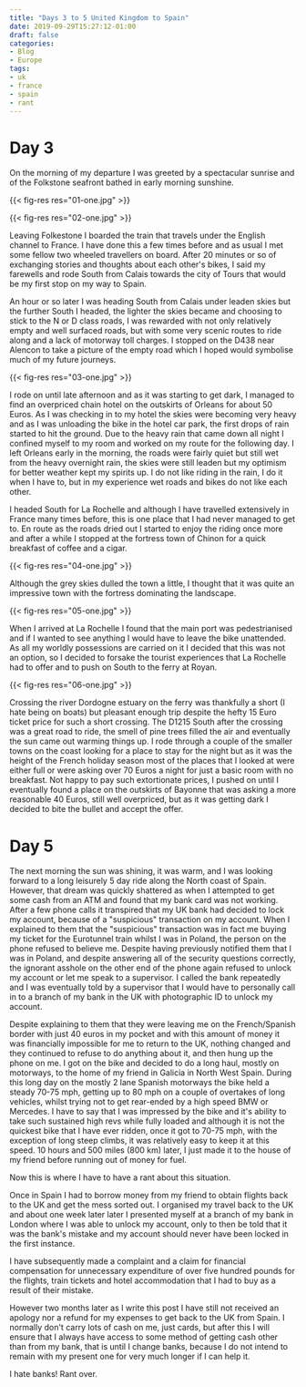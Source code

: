 ```yaml
---
title: "Days 3 to 5 United Kingdom to Spain"
date: 2019-09-29T15:27:12-01:00
draft: false
categories:
- Blog
- Europe
tags:
- uk
- france
- spain
- rant
---
```


# Day 3

On the morning of my departure I was greeted by a spectacular sunrise and of the Folkstone seafront bathed in early morning sunshine.

{{< fig-res res="01-one.jpg" >}}

{{< fig-res res="02-one.jpg" >}}

Leaving Folkestone I boarded the train that travels under the English channel to France. I have done this a few times before and as usual I met some fellow two wheeled travellers on board. After 20 minutes or so of exchanging stories and thoughts about each other's bikes, I said my farewells and rode South from Calais towards the city of Tours that would be my first stop on my way to Spain. 

An hour or so later I was heading South from Calais under leaden skies but the further South I headed, the lighter the skies became and choosing to stick to the N or D class roads, I was rewarded with not only relatively empty and well surfaced roads, but with some very scenic routes to ride along and a lack of motorway toll charges. I stopped on the D438 near Alencon to take a picture of the empty road which I hoped would symbolise much of my future journeys.

{{< fig-res res="03-one.jpg" >}}

I rode on until late afternoon and as it was starting to get dark, I managed to find an overpriced chain hotel on the outskirts of Orleans for about 50 Euros. As I was checking in to my hotel the skies were becoming very heavy and as I was unloading the bike in the hotel car park, the first drops of rain started to hit the ground. Due to the heavy rain that came down all night I confined myself to my room and worked on my route for the following day. I left Orleans early in the morning, the roads were fairly quiet but still wet from the heavy overnight rain, the skies were still leaden but my optimism for better weather kept my spirits up. I do not like riding in the rain, I do it when I have to, but in my experience wet roads and bikes do not like each other.

I headed South for La Rochelle and although I have travelled extensively in France many times before, this is one place that I had never managed to get to. En route as the roads dried out I started to enjoy the riding once more and after a while I stopped at the fortress town of Chinon for a quick breakfast of coffee and a cigar.

{{< fig-res res="04-one.jpg" >}}

Although the grey skies dulled the town a little, I thought that it was quite an impressive town with the fortress dominating the landscape.

{{< fig-res res="05-one.jpg" >}}

When I arrived at La Rochelle I found that the main port was pedestrianised and if I wanted to see anything I would have to leave the bike unattended. As all my worldly possessions are carried on it I decided that this was not an option, so I decided to forsake the tourist experiences that La Rochelle had to offer and to push on South to the ferry at Royan.

{{< fig-res res="06-one.jpg" >}}

Crossing the river Dordogne estuary on the ferry was thankfully a short (I hate being on boats) but pleasant enough trip despite the hefty 15 Euro ticket price for such a short crossing. The D1215 South after the crossing was a great road to ride, the smell of pine trees filled the air and eventually the sun came out warming things up. I rode through a couple of the smaller towns on the coast looking for a place to stay for the night but as it was the height of the French holiday season most of the places that I looked at were either full or were asking over 70 Euros a night for just a basic room with no breakfast. Not happy to pay such extortionate prices, I pushed on until I eventually found a place on the outskirts of Bayonne that was asking a more reasonable 40 Euros, still well overpriced, but as it was getting dark I decided to bite the bullet and accept the offer.

# Day 5

The next morning the sun was shining, it was warm, and I was looking forward to a long leisurely 5 day ride along the North coast of Spain. However, that dream was quickly shattered as when I attempted to get some cash from an ATM and found that my bank card was not working. After a few phone calls it transpired that my UK bank had decided to lock my account, because of a "suspicious" transaction on my account. When I explained to them that the "suspicious" transaction was in fact me buying my ticket for the Eurotunnel train whilst I was in Poland, the person on the phone refused to believe me. Despite having previously notified them that I was in Poland, and despite answering all of the security questions correctly, the ignorant asshole on the other end of the phone again refused to unlock my account or let me speak to a supervisor. I called the bank repeatedly and I was eventually told by a supervisor that I would have to personally call in to a branch of my bank in the UK with photographic ID to unlock my account. 

Despite explaining to them that they were leaving me on the French/Spanish border with just 40 euros in my pocket and with this amount of money it was financially impossible for me to return to the UK, nothing changed and they continued to refuse to do anything about it, and then hung up the phone on me. I got on the bike and decided to do a long haul, mostly on motorways, to the home of my friend in Galicia in North West Spain. During this long day on the mostly 2 lane Spanish motorways the bike held a steady 70-75 mph, getting up to 80 mph on a couple of overtakes of long vehicles, whilst trying not to get rear-ended by a high speed BMW or Mercedes. I have to say that I was impressed by the bike and it's ability to take such sustained high revs while fully loaded and although it is not the quickest bike that I have ever ridden, once it got to 70-75 mph, with the exception of long steep climbs, it was relatively easy to keep it at this speed. 10 hours and 500 miles (800 km) later, I just made it to the house of my friend before running out of money for fuel.

Now this is where I have to have a rant about this situation.

Once in Spain I had to borrow money from my friend to obtain flights back to the UK and get the mess sorted out. I organised my travel back to the UK and about one week later later I presented myself at a branch of my bank in London where I was able to unlock my account, only to then be told that it was the bank's mistake and my account should never have been locked in the first instance.

I have subsequently made a complaint and a claim for financial compensation for unnecessary expenditure of over five hundred pounds for the flights, train tickets and hotel accommodation that I had to buy as a result of their mistake.

However two months later as I write this post I have still not received an apology nor a refund for my expenses to get back to the UK from Spain. I normally don't carry lots of cash on me, just cards, but after this I will ensure that I always have access to some method of getting cash other than from my bank, that is until I change banks, because I do not intend to remain with my present one for very much longer if I can help it.

I hate banks! Rant over.